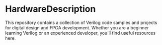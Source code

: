# HardwareDescription
This repository contains a collection of Verilog code samples and projects for digital design and FPGA development. Whether you are a beginner learning Verilog or an experienced developer, you'll find useful resources here.
